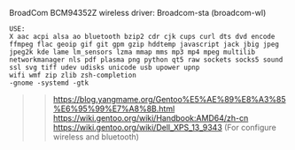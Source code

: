 BroadCom BCM94352Z wireless driver: Broadcom-sta (broadcom-wl)

```
USE:
X aac acpi alsa ao bluetooth bzip2 cdr cjk cups curl dts dvd encode ffmpeg flac geoip gif git gpm gzip hddtemp javascript jack jbig jpeg jpeg2k kde lame lm_sensors lzma mmap mms mp3 mp4 mpeg multilib networkmanager nls pdf plasma png python qt5 raw sockets socks5 sound ssl svg tiff udev udisks unicode usb upower upnp 
wifi wmf zip zlib zsh-completion
-gnome -systemd -gtk
```

>> https://blog.yangmame.org/Gentoo%E5%AE%89%E8%A3%85%E6%95%99%E7%A8%8B.html
>> https://wiki.gentoo.org/wiki/Handbook:AMD64/zh-cn
>> https://wiki.gentoo.org/wiki/Dell_XPS_13_9343 (For configure wireless and bluetooth)
